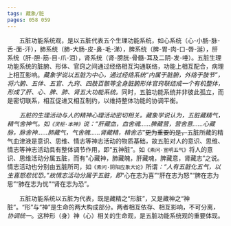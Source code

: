 ```yaml
---
tags: 藏象/脏
pages: 058 059
---
```

&emsp;&emsp;五脏功能系统观，是以五脏代表五个生理功能系统，如心系统（心-小肠-脉-舌-面-汗），肺系统（肺-大肠-皮-鼻-毛-涕），脾系统（脾-胃-肉-口-唇-涎），肝系统（肝-胆-筋-目-爪-泪），肾系统（肾-膀胱-骨髓-耳及二阴-发-唾）。五脏生理功能系统的脏腑、形体、官窍之间通过经络相互沟通联络，功能上相互配合，病理上相互影响。<dfn>藏象学说以五脏为中心，通过经络系统“内属于脏腑，外络于肢节”，将六腑、五体、五官、九窍、四肢百骸等全身脏腑形体官窍联结成一个有机整体，形成了肝、心、脾、肺、肾五大功能系统。</dfn>同时，五脏功能系统并非彼此孤立，而是密切联系，相互促进又相互制约，以维持整体功能的协调平衡。

&emsp;&emsp;<dfn>五脏的生理活动与人的精神心理活动密切相关。藏象学说认为，五脏藏精气，精气舍神气。如`《灵枢·本神》`说：“肝藏血，血舍魂……脾藏营，营舍意……心藏脉，脉舍神……肺藏气，气舍魄……肾藏精，精舍志”</dfn>~~更为重要的是，~~五脏所藏的精气血津液是意识、思维、情志等神志活动的物质基础，故五脏对人的意识、思维、情志等神志活动具有整体调节作用，即“五神脏”。如`《素问·宣明五气》`将人的意识、思维活动分属五脏，而有“心藏神，肺藏魄，肝藏魂，脾藏意，肾藏志”之说。情志活动也分别由五脏所司，如`《素问·阴阳应象大论》`所谓<dfn>：“人有五脏化五气，以生喜怒悲忧恐。”故情志活动分属于五脏，即</dfn>“心在志为喜”“肝在志为怒”“脾在志为思”“肺在志为忧”“肾在志为恐”。

&emsp;&emsp;五脏功能系统以五脏为代表，既是藏精之“形脏”，又是藏神之“神脏”。“形”与“神”是生命的两大构成部分。两者相互依存、相互影响，不可分离<dfn>，协调统一</dfn>。这种形（身）神（心）相关的生命观，是五脏功能系统观的重要体现。